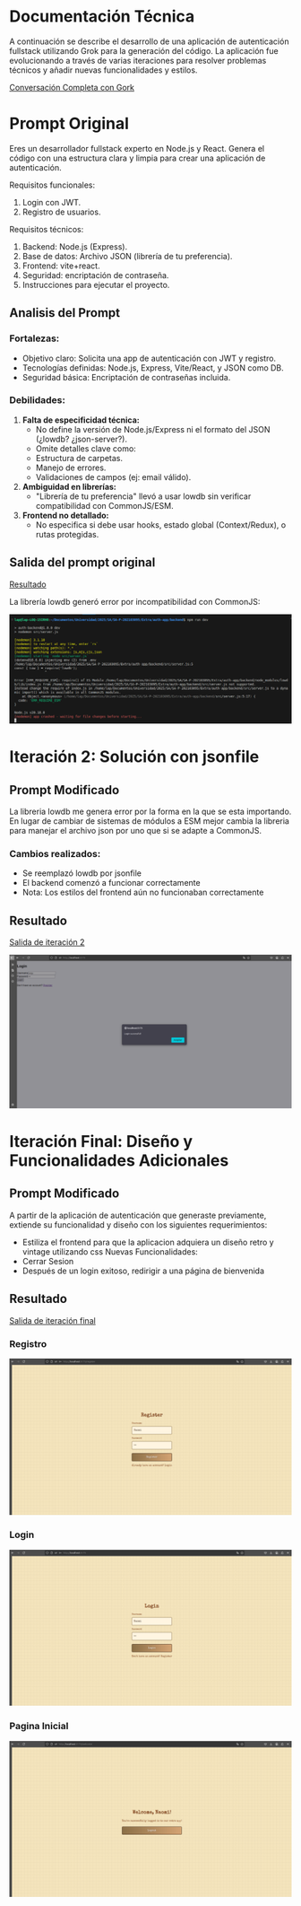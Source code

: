 # Documentación Técnica 

A continuación se describe el desarrollo de una aplicación de autenticación fullstack utilizando Grok para la generación del código. La aplicación fue evolucionando a través de varias iteraciones para resolver problemas técnicos y añadir nuevas funcionalidades y estilos.

[Conversación Completa con Gork](https://grok.com/share/c2hhcmQtMg%3D%3D_32c938dc-0ad9-48eb-96f6-694427c56e56)

# Prompt Original

Eres un desarrollador fullstack experto en Node.js y React. Genera el código con una estructura clara y limpia para crear una aplicación de autenticación.

Requisitos funcionales:
1. Login con JWT.
2. Registro de usuarios.

Requisitos técnicos:
1. Backend: Node.js (Express).
2. Base de datos: Archivo JSON (librería de tu preferencia).
3. Frontend: vite+react.
4. Seguridad: encriptación de contraseña.
5. Instrucciones para ejecutar el proyecto.


## Analisis del Prompt

### Fortalezas:

- Objetivo claro: Solicita una app de autenticación con JWT y registro.
- Tecnologías definidas: Node.js, Express, Vite/React, y JSON como DB.
- Seguridad básica: Encriptación de contraseñas incluida.

### Debilidades:
1. **Falta de especificidad técnica:**
    - No define la versión de Node.js/Express ni el formato del JSON (¿lowdb? ¿json-server?).
    - Omite detalles clave como:
    - Estructura de carpetas.
    - Manejo de errores.
    - Validaciones de campos (ej: email válido).
2. **Ambiguidad en librerías:**
    - "Librería de tu preferencia" llevó a usar lowdb sin verificar compatibilidad con CommonJS/ESM.
3. **Frontend no detallado:**
    - No especifica si debe usar hooks, estado global (Context/Redux), o rutas protegidas.


## Salida del prompt original

[Resultado](./authentication-app.md)


La librería lowdb generó error por incompatibilidad con CommonJS:

![prompt1](./imgs/salida1.png)

# Iteración 2: Solución con jsonfile

## Prompt Modificado

La libreria lowdb me genera error por la forma en la que se esta importando. En lugar de cambiar de sistemas de módulos a ESM mejor cambia la libreria para manejar el archivo json por uno que si se adapte a CommonJS.

### Cambios realizados:
- Se reemplazó lowdb por jsonfile
- El backend comenzó a funcionar correctamente
- Nota: Los estilos del frontend aún no funcionaban correctamente

## Resultado

[Salida de iteración 2](./authentication-app(1).md)


![version1](./imgs/version2.png)

# Iteración Final: Diseño y Funcionalidades Adicionales

## Prompt Modificado

A partir de la aplicación de autenticación que generaste previamente, extiende su funcionalidad y diseño con los siguientes requerimientos:
- Estiliza el frontend para que la aplicacion adquiera un diseño retro y vintage utilizando css
Nuevas Funcionalidades:
- Cerrar Sesion
- Después de un login exitoso, redirigir a una página de bienvenida


## Resultado

[Salida de iteración final](./authentication-app(2).md)

### Registro
![registro](./imgs/registro.png)

### Login

![Login](./imgs/login.png)

### Pagina Inicial

![Welcome](./imgs/welcome.png)

